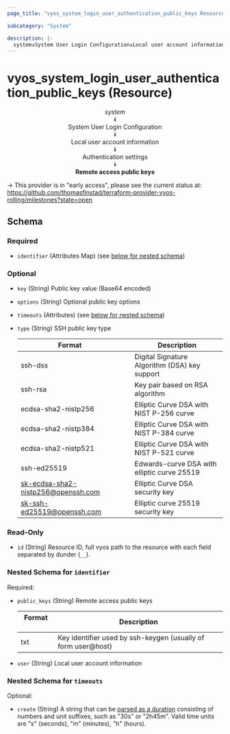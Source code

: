 ```yaml
---
page_title: "vyos_system_login_user_authentication_public_keys Resource - vyos"

subcategory: "System"

description: |- 
  system⯯System User Login Configuration⯯Local user account information⯯Authentication settings⯯Remote access public keys
---
```


# vyos_system_login_user_authentication_public_keys (Resource)
<center>

*system*  
⯯  
System User Login Configuration  
⯯  
Local user account information  
⯯  
Authentication settings  
⯯  
**Remote access public keys**


</center>

-> This provider is in "early access", please see the current status at: https://github.com/thomasfinstad/terraform-provider-vyos-rolling/milestones?state=open

## Schema

### Required

- `identifier` (Attributes Map) (see [below for nested schema](#nestedatt--identifier))

### Optional

- `key` (String) Public key value (Base64 encoded)
- `options` (String) Optional public key options
- `timeouts` (Attributes) (see [below for nested schema](#nestedatt--timeouts))
- `type` (String) SSH public key type

    |Format                              &emsp;|Description                                    |
    |--------------------------------------|-------------------------------------------------|
    |ssh-dss                             &emsp;|Digital Signature Algorithm (DSA) key support  |
    |ssh-rsa                             &emsp;|Key pair based on RSA algorithm                |
    |ecdsa-sha2-nistp256                 &emsp;|Elliptic Curve DSA with NIST P-256 curve       |
    |ecdsa-sha2-nistp384                 &emsp;|Elliptic Curve DSA with NIST P-384 curve       |
    |ecdsa-sha2-nistp521                 &emsp;|Elliptic Curve DSA with NIST P-521 curve       |
    |ssh-ed25519                         &emsp;|Edwards-curve DSA with elliptic curve 25519    |
    |sk-ecdsa-sha2-nistp256@openssh.com  &emsp;|Elliptic Curve DSA security key                |
    |sk-ssh-ed25519@openssh.com          &emsp;|Elliptic curve 25519 security key              |

### Read-Only

- `id` (String) Resource ID, full vyos path to the resource with each field separated by dunder (`__`).

<a id="nestedatt--identifier"></a>
### Nested Schema for `identifier`

Required:

- `public_keys` (String) Remote access public keys

    |Format  &emsp;|Description                                                    |
    |----------|-----------------------------------------------------------------|
    |txt     &emsp;|Key identifier used by ssh-keygen (usually of form user@host)  |
- `user` (String) Local user account information


<a id="nestedatt--timeouts"></a>
### Nested Schema for `timeouts`

Optional:

- `create` (String) A string that can be [parsed as a duration](https://pkg.go.dev/time#ParseDuration) consisting of numbers and unit suffixes, such as &#34;30s&#34; or &#34;2h45m&#34;. Valid time units are &#34;s&#34; (seconds), &#34;m&#34; (minutes), &#34;h&#34; (hours).  
